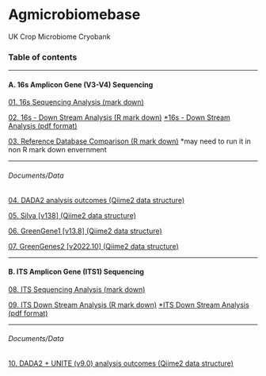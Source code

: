 # Agmicrobiomebase
UK Crop Microbiome Cryobank

### Table of contents
--------------------------------
#### A. 16s Amplicon Gene (V3-V4) Sequencing
[01. 16s Sequencing Analysis (mark down)](https://github.com/paytonyau/agmicrobiomebase/blob/main/16s_sequence_process.md)

[02. 16s - Down Stream Analysis (R mark down)](https://github.com/paytonyau/agmicrobiomebase/blob/main/16s_Rmarkdown.Rmd)
[*16s - Down Stream Analysis (pdf format)](https://github.com/paytonyau/agmicrobiomebase/blob/main/16s_Rmarkdown.pdf)

[03. Reference Database Comparison (R mark down)](https://github.com/paytonyau/agmicrobiomebase/blob/main/16s_ref_database_comparison.Rmd) *may need to run it  in non R mark down envernment


------------------------------------
###### Documents/Data
[04. DADA2 analysis outcomes (Qiime2 data structure)](https://github.com/paytonyau/agmicrobiomebase/tree/main/16s/%5BQiime2%5DDADA2_outcomes)

[05. Silva [v138] (Qiime2 data structure)](https://github.com/paytonyau/agmicrobiomebase/tree/main/16s/%5BQiime2%5DSilva_138)

[06. GreenGene1 [v13.8] (Qiime2 data structure)](https://github.com/paytonyau/agmicrobiomebase/tree/main/16s/%5BQiime2%5DGreenGenes_13_8)

[07. GreenGenes2 [v2022.10] (Qiime2 data structure)](https://github.com/paytonyau/agmicrobiomebase/tree/main/16s/%5BQiime2%5DGreenGenes2_2022_10)

-----------------------------------------------------------
#### B. ITS Amplicon Gene (ITS1) Sequencing

[08. ITS Sequencing Analysis (mark down)](https://github.com/paytonyau/agmicrobiomebase/blob/main/ITS_sequencing_process.md)

[09. ITS Down Stream Analysis (R mark down)](https://github.com/paytonyau/anti-TNF-resistance/blob/main/09_LPS_Neutrophils_Groups_Comparsions.R)
[*ITS Down Stream Analysis (pdf format)](https://github.com/paytonyau/agmicrobiomebase/blob/main/ITS_Rmarkdown.pdf)

------------------------------------
###### Documents/Data

[10. DADA2 + UNITE (v9.0) analysis outcomes (Qiime2 data structure)](https://github.com/paytonyau/agmicrobiomebase/tree/main/ITS)